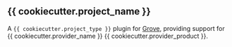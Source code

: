 ## {{ cookiecutter.project_name }}

A `{{ cookiecutter.project_type }}` plugin for [Grove](https://www.github.com/hashicorp-forge/grove),
providing support for {{ cookiecutter.provider_name }} {{ cookiecutter.provider_product }}.
